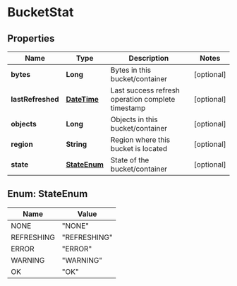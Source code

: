 
# BucketStat

## Properties
Name | Type | Description | Notes
------------ | ------------- | ------------- | -------------
**bytes** | **Long** | Bytes in this bucket/container |  [optional]
**lastRefreshed** | [**DateTime**](DateTime.md) | Last success refresh operation complete timestamp |  [optional]
**objects** | **Long** | Objects in this bucket/container |  [optional]
**region** | **String** | Region where this bucket is located |  [optional]
**state** | [**StateEnum**](#StateEnum) | State of the bucket/container |  [optional]


<a name="StateEnum"></a>
## Enum: StateEnum
Name | Value
---- | -----
NONE | &quot;NONE&quot;
REFRESHING | &quot;REFRESHING&quot;
ERROR | &quot;ERROR&quot;
WARNING | &quot;WARNING&quot;
OK | &quot;OK&quot;



